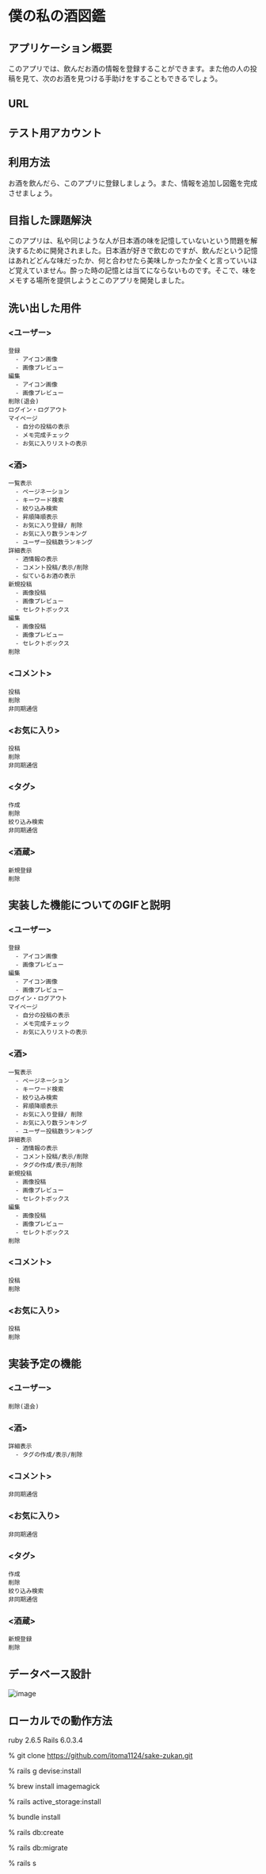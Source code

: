 # 僕の私の酒図鑑

## アプリケーション概要
  このアプリでは、飲んだお酒の情報を登録することができます。また他の人の投稿を見て、次のお酒を見つける手助けをすることもできるでしょう。

## URL

## テスト用アカウント

## 利用方法
  お酒を飲んだら、このアプリに登録しましょう。また、情報を追加し図鑑を完成させましょう。

## 目指した課題解決
  このアプリは、私や同じような人が日本酒の味を記憶していないという問題を解決するために開発されました。日本酒が好きで飲むのですが、飲んだという記憶はあれどどんな味だったか、何と合わせたら美味しかったか全くと言っていいほど覚えていません。酔った時の記憶とは当てにならないものです。そこで、味をメモする場所を提供しようとこのアプリを開発しました。

## 洗い出した用件

  ### <ユーザー>
    登録
      - アイコン画像
      - 画像プレビュー
    編集
      - アイコン画像
      - 画像プレビュー
    削除(退会)
    ログイン・ログアウト
    マイページ
      - 自分の投稿の表示
      - メモ完成チェック
      - お気に入りリストの表示
  ### <酒>
    一覧表示
      - ページネーション
      - キーワード検索
      - 絞り込み検索
      - 昇順降順表示
      - お気に入り登録/ 削除
      - お気に入り数ランキング
      - ユーザー投稿数ランキング
    詳細表示
      - 酒情報の表示
      - コメント投稿/表示/削除
      - 似ているお酒の表示
    新規投稿
      - 画像投稿
      - 画像プレビュー
      - セレクトボックス
    編集
      - 画像投稿
      - 画像プレビュー
      - セレクトボックス
    削除
  ### <コメント>
    投稿
    削除
    非同期通信
  ### <お気に入り>
    投稿
    削除
    非同期通信
  ### <タグ>
    作成
    削除
    絞り込み検索
    非同期通信
  ### <酒蔵>
    新規登録
    削除
    
## 実装した機能についてのGIFと説明
  ### <ユーザー>
    登録
      - アイコン画像
      - 画像プレビュー
    編集
      - アイコン画像
      - 画像プレビュー
    ログイン・ログアウト
    マイページ
      - 自分の投稿の表示
      - メモ完成チェック
      - お気に入りリストの表示
  ### <酒>
    一覧表示
      - ページネーション
      - キーワード検索
      - 絞り込み検索
      - 昇順降順表示
      - お気に入り登録/ 削除
      - お気に入り数ランキング
      - ユーザー投稿数ランキング
    詳細表示
      - 酒情報の表示
      - コメント投稿/表示/削除
      - タグの作成/表示/削除
    新規投稿
      - 画像投稿
      - 画像プレビュー
      - セレクトボックス
    編集
      - 画像投稿
      - 画像プレビュー
      - セレクトボックス
    削除
  ### <コメント>
    投稿
    削除
  ### <お気に入り>
    投稿
    削除
    

## 実装予定の機能
  ### <ユーザー>
    削除(退会)
  ### <酒>
    詳細表示
      - タグの作成/表示/削除
  ### <コメント>
    非同期通信
  ### <お気に入り>
    非同期通信
  ### <タグ>
    作成
    削除
    絞り込み検索
    非同期通信
  ### <酒蔵>
    新規登録
    削除
    

## データベース設計
  ![image](sake-zukan.png)

## ローカルでの動作方法

  ruby 2.6.5
   Rails 6.0.3.4

  % git clone https://github.com/itoma1124/sake-zukan.git

  % rails g devise:install

  % brew install imagemagick

  % rails active_storage:install

  % bundle install

  % rails db:create

  % rails db:migrate

  % rails s


